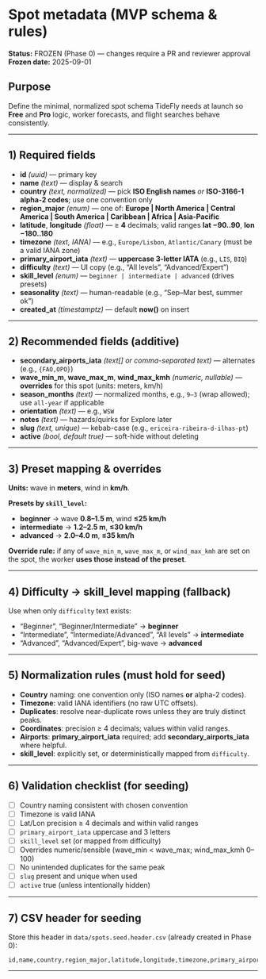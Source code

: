 # Spot metadata (MVP schema & rules)

**Status:** FROZEN (Phase 0) — changes require a PR and reviewer approval
**Frozen date:** 2025-09-01

## Purpose

Define the minimal, normalized spot schema TideFly needs at launch so **Free** and **Pro** logic, worker forecasts, and flight searches behave consistently.

---

## 1) Required fields

* **id** *(uuid)* — primary key
* **name** *(text)* — display & search
* **country** *(text, normalized)* — pick **ISO English names** *or* **ISO-3166-1 alpha-2 codes**; use one convention only
* **region\_major** *(enum)* — one of: **Europe | North America | Central America | South America | Caribbean | Africa | Asia-Pacific**
* **latitude**, **longitude** *(float)* — ≥ **4** decimals; valid ranges **lat −90..90**, **lon −180..180**
* **timezone** *(text, IANA)* — e.g., `Europe/Lisbon`, `Atlantic/Canary` (must be a valid IANA zone)
* **primary\_airport\_iata** *(text)* — **uppercase 3-letter IATA** (e.g., `LIS`, `BIQ`)
* **difficulty** *(text)* — UI copy (e.g., “All levels”, “Advanced/Expert”)
* **skill\_level** *(enum)* — `beginner | intermediate | advanced` (drives presets)
* **seasonality** *(text)* — human-readable (e.g., “Sep–Mar best, summer ok”)
* **created\_at** *(timestamptz)* — default **now()** on insert

---

## 2) Recommended fields (additive)

* **secondary\_airports\_iata** *(text\[] or comma-separated text)* — alternates (e.g., `{FAO,OPO}`)
* **wave\_min\_m**, **wave\_max\_m**, **wind\_max\_kmh** *(numeric, nullable)* — **overrides** for this spot (units: meters, km/h)
* **season\_months** *(text)* — normalized months, e.g., `9–3` (wrap allowed); use `all-year` if applicable
* **orientation** *(text)* — e.g., `WSW`
* **notes** *(text)* — hazards/quirks for Explore later
* **slug** *(text, unique)* — kebab-case (e.g., `ericeira-ribeira-d-ilhas-pt`)
* **active** *(bool, default true)* — soft-hide without deleting

---

## 3) Preset mapping & overrides

**Units:** wave in **meters**, wind in **km/h**.

**Presets by `skill_level`:**

* **beginner** → wave **0.8–1.5 m**, wind **≤25 km/h**
* **intermediate** → **1.2–2.5 m**, **≤30 km/h**
* **advanced** → **2.0–4.0 m**, **≤35 km/h**

**Override rule:** if any of `wave_min_m`, `wave_max_m`, or `wind_max_kmh` are set on the spot, the worker **uses those instead of the preset**.

---

## 4) Difficulty → skill\_level mapping (fallback)

Use when only `difficulty` text exists:

* “Beginner”, “Beginner/Intermediate” → **beginner**
* “Intermediate”, “Intermediate/Advanced”, “All levels” → **intermediate**
* “Advanced”, “Advanced/Expert”, big-wave → **advanced**

---

## 5) Normalization rules (must hold for seed)

* **Country** naming: one convention only (ISO names **or** alpha-2 codes).
* **Timezone**: valid IANA identifiers (no raw UTC offsets).
* **Duplicates**: resolve near-duplicate rows unless they are truly distinct peaks.
* **Coordinates**: precision ≥ 4 decimals; values within valid ranges.
* **Airports**: **primary\_airport\_iata** required; add **secondary\_airports\_iata** where helpful.
* **skill\_level**: explicitly set, or deterministically mapped from `difficulty`.

---

## 6) Validation checklist (for seeding)

* [ ] Country naming consistent with chosen convention
* [ ] Timezone is valid IANA
* [ ] Lat/Lon precision ≥ 4 decimals and within valid ranges
* [ ] `primary_airport_iata` uppercase and 3 letters
* [ ] `skill_level` set (or mapped from difficulty)
* [ ] Overrides numeric/sensible (wave\_min < wave\_max; wind\_max\_kmh 0–100)
* [ ] No unintended duplicates for the same peak
* [ ] `slug` present and unique when used
* [ ] `active` true (unless intentionally hidden)

---

## 7) CSV header for seeding

Store this header in `data/spots.seed.header.csv` (already created in Phase 0):

```
id,name,country,region_major,latitude,longitude,timezone,primary_airport_iata,secondary_airports_iata,difficulty,skill_level,wave_min_m,wave_max_m,wind_max_kmh,seasonality,season_months,orientation,notes,slug,active,created_at
```

---
